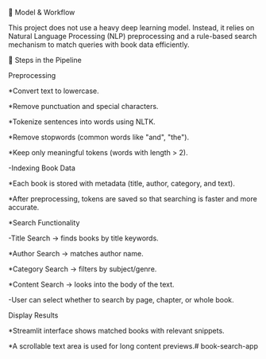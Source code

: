 🧠 Model & Workflow

This project does not use a heavy deep learning model.
Instead, it relies on Natural Language Processing (NLP) preprocessing and a rule-based search mechanism to match queries with book data efficiently.

🔹 Steps in the Pipeline

Preprocessing

*Convert text to lowercase.

*Remove punctuation and special characters.

*Tokenize sentences into words using NLTK.

*Remove stopwords (common words like "and", "the").

*Keep only meaningful tokens (words with length > 2).

-Indexing Book Data

*Each book is stored with metadata (title, author, category, and text).

*After preprocessing, tokens are saved so that searching is faster and more accurate.

*Search Functionality

-Title Search → finds books by title keywords.

*Author Search → matches author name.

*Category Search → filters by subject/genre.

*Content Search → looks into the body of the text.

-User can select whether to search by page, chapter, or whole book.

Display Results

*Streamlit interface shows matched books with relevant snippets.

*A scrollable text area is used for long content previews.# book-search-app

